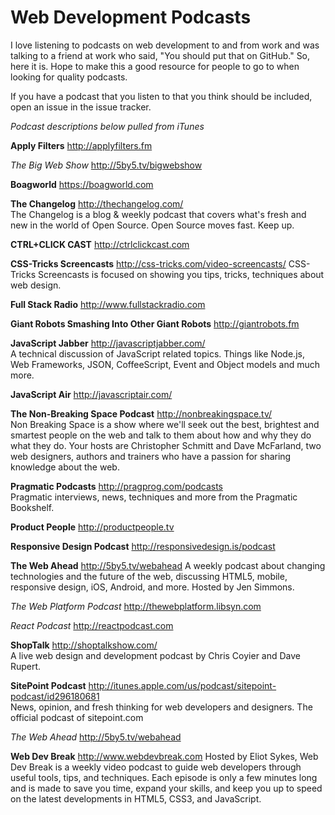 # Web Development Podcasts

I love listening to podcasts on web development to and from work and was talking to a friend at work who said, "You should put that on GitHub."  So, here it is. Hope to make this a good resource for people to go to when looking for quality podcasts.

If you have a podcast that you listen to that you think should be included, open an issue in the issue tracker.

_Podcast descriptions below pulled from iTunes_  

**Apply Filters**
http://applyfilters.fm

*The Big Web Show*
http://5by5.tv/bigwebshow

**Boagworld**
https://boagworld.com

**The Changelog** http://thechangelog.com/  
The Changelog is a blog & weekly podcast that covers what's fresh and new in the world of Open Source. Open Source moves fast. Keep up.

**CTRL+CLICK CAST**
http://ctrlclickcast.com

**CSS-Tricks Screencasts** http://css-tricks.com/video-screencasts/
CSS-Tricks Screencasts is focused on showing you tips, tricks, techniques about web design.

**Full Stack Radio**
http://www.fullstackradio.com

**Giant Robots Smashing Into Other Giant Robots**
http://giantrobots.fm

**JavaScript Jabber** http://javascriptjabber.com/  
A technical discussion of JavaScript related topics. Things like Node.js, Web Frameworks, JSON, CoffeeScript, Event and Object models and much more.

**JavaScript Air**
http://javascriptair.com/

**The Non-Breaking Space Podcast** http://nonbreakingspace.tv/  
Non Breaking Space is a show where we'll seek out the best, brightest and smartest people on the web and talk to them about how and why they do what they do. Your hosts are Christopher Schmitt and Dave McFarland, two web designers, authors and trainers who have a passion for sharing knowledge about the web.

**Pragmatic Podcasts** http://pragprog.com/podcasts  
Pragmatic interviews, news, techniques and more from the Pragmatic Bookshelf.

**Product People**
http://productpeople.tv

**Responsive Design Podcast**
http://responsivedesign.is/podcast

**The Web Ahead** http://5by5.tv/webahead
A weekly podcast about changing technologies and the future of the web, discussing HTML5, mobile, responsive design, iOS, Android, and more. Hosted by Jen Simmons.

*The Web Platform Podcast*
http://thewebplatform.libsyn.com

*React Podcast*
http://reactpodcast.com

**ShopTalk** http://shoptalkshow.com/  
A live web design and development podcast by Chris Coyier and Dave Rupert.

**SitePoint Podcast** http://itunes.apple.com/us/podcast/sitepoint-podcast/id296180681  
News, opinion, and fresh thinking for web developers and designers. The official podcast of sitepoint.com

*The Web Ahead*
http://5by5.tv/webahead

**Web Dev Break** http://www.webdevbreak.com
Hosted by Eliot Sykes, Web Dev Break is a weekly video podcast to guide web developers through useful tools, tips, and techniques. Each episode is only a few minutes long and is made to save you time, expand your skills, and keep you up to speed on the latest developments in HTML5, CSS3, and JavaScript.
